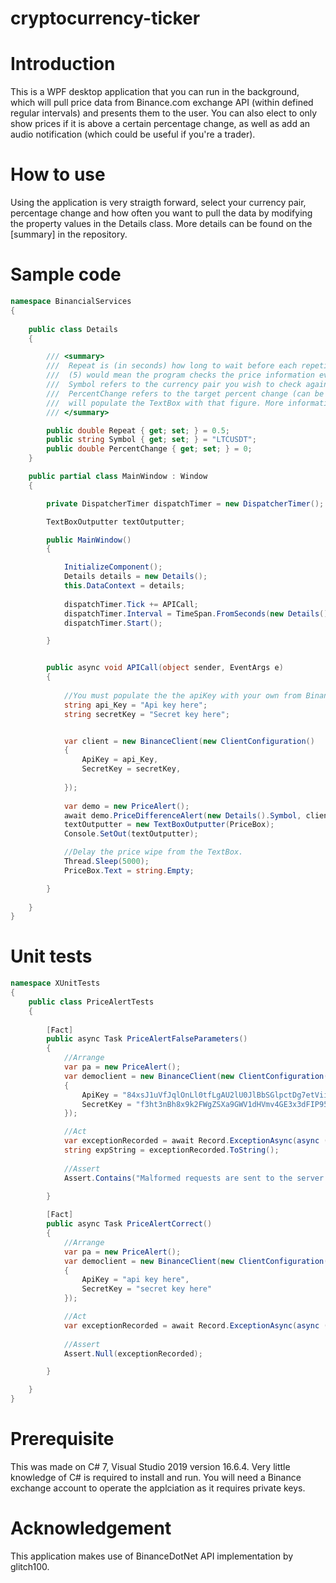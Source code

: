 # cryptocurrency-ticker

# Introduction

This is a WPF desktop application that you can run in the background, which will pull price data from 
Binance.com exchange API (within defined regular intervals) and presents them to the user. You can also elect to only show prices
if it is above a certain percentage change, as well as add an audio notification (which could be useful if you're a trader). 

# How to use
Using the application is very straigth forward, select your currency pair, percentage change and how often you want to pull 
the data by modifying the property values in the Details class. More details can be found on the [summary] in the 
repository.

# Sample code

```c# 
namespace BinancialServices
{
    
    public class Details
    {

        /// <summary>
        ///  Repeat is (in seconds) how long to wait before each repetition of the code block, i.e. 
        ///  (5) would mean the program checks the price information every 5 seconds. 0.5 second as default.
        ///  Symbol refers to the currency pair you wish to check against. More information found on BinanceShell.cs.
        ///  PercentChange refers to the target percent change (can be minus, and is optional) that if reached 
        ///  will populate the TextBox with that figure. More information on BinanceShell.cs.
        /// </summary>

        public double Repeat { get; set; } = 0.5;
        public string Symbol { get; set; } = "LTCUSDT";
        public double PercentChange { get; set; } = 0;
    }

    public partial class MainWindow : Window
    {

        private DispatcherTimer dispatchTimer = new DispatcherTimer();

        TextBoxOutputter textOutputter;

        public MainWindow()
        {

            InitializeComponent();
            Details details = new Details();
            this.DataContext = details;
            
            dispatchTimer.Tick += APICall;
            dispatchTimer.Interval = TimeSpan.FromSeconds(new Details().Repeat);
            dispatchTimer.Start();

        }


        public async void APICall(object sender, EventArgs e)
        {
            
            //You must populate the the apiKey with your own from Binance.com, as well as the secret key.
            string api_Key = "Api key here";
            string secretKey = "Secret key here";


            var client = new BinanceClient(new ClientConfiguration()
            {
                ApiKey = api_Key,
                SecretKey = secretKey,
                
            });
            
            var demo = new PriceAlert();
            await demo.PriceDifferenceAlert(new Details().Symbol, client, new Details().PercentChange);
            textOutputter = new TextBoxOutputter(PriceBox);
            Console.SetOut(textOutputter);

            //Delay the price wipe from the TextBox.
            Thread.Sleep(5000);
            PriceBox.Text = string.Empty;

        }
                
    }
}
```
# Unit tests
```c#
namespace XUnitTests
{
    public class PriceAlertTests
    {
       
        [Fact]
        public async Task PriceAlertFalseParameters()
        {
            //Arrange
            var pa = new PriceAlert();
            var democlient = new BinanceClient(new ClientConfiguration()
            {
                ApiKey = "84xsJ1uVfJqlOnLl0tfLgAU2lU0JlBbSGlpctDg7etViig4XH8OGITP0hZfCO8LQ",
                SecretKey = "f3ht3nBh8x9k2FWgZSXa9GWV1dHVmv4GE3x3dFIP95ILMkujNmurKg9Eb4npuGUk"
            });

            //Act
            var exceptionRecorded = await Record.ExceptionAsync(async () => await pa.PriceDifferenceAlert("BTC/USDT", democlient, 1.0));
            string expString = exceptionRecorded.ToString();
            
            //Assert
            Assert.Contains("Malformed requests are sent to the server. Please review the request object/string", expString);
            
        }

        [Fact]
        public async Task PriceAlertCorrect()
        {
            //Arrange
            var pa = new PriceAlert();
            var democlient = new BinanceClient(new ClientConfiguration()
            {
                ApiKey = "api key here",
                SecretKey = "secret key here"
            });

            //Act
            var exceptionRecorded = await Record.ExceptionAsync(async () => await pa.PriceDifferenceAlert("BTCUSDT", democlient, 1.0));
            
            //Assert
            Assert.Null(exceptionRecorded);

        }

    }
}
```
# Prerequisite 
This was made on C# 7, Visual Studio 2019 version 16.6.4. Very little knowledge of C# is required to install and run. 
You will need a Binance exchange account to operate the applciation as it requires private keys.

# Acknowledgement
This application makes use of BinanceDotNet API implementation by glitch100.
